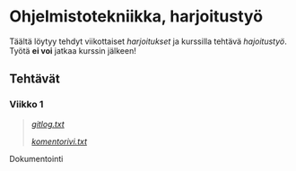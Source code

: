 # **Ohjelmistotekniikka, harjoitustyö**

Täältä löytyy tehdyt viikottaiset *harjoitukset* ja kurssilla tehtävä *hajoitustyö*. Työtä **ei 
voi** jatkaa kurssin jälkeen!
## Tehtävät
### Viikko 1
>[*gitlog.txt*](https://github.com/retute/ot-harjoitustyo/blob/master/laskarit/viikko1/gitlog.txt)
>
>[*komentorivi.txt*](https://github.com/retute/ot-harjoitustyo/blob/master/laskarit/viikko1/komentorivi.txt)

Dokumentointi
